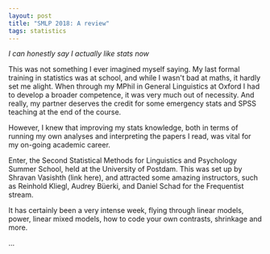 ```yaml
---
layout: post
title: "SMLP 2018: A review"
tags: statistics
---
```


*I can honestly say I actually like stats now*

This was not something I ever imagined myself saying. My last formal training in statistics was at school, and while I wasn't bad at maths, it hardly set me alight. When through my MPhil in General Linguistics at Oxford I had to develop a broader competence, it was very much out of necessity. And really, my partner deserves the credit for some emergency stats and SPSS teaching at the end of the course.

However, I knew that improving my stats knowledge, both in terms of running my own analyses and interpreting the papers I read, was vital for my on-going academic career.

Enter, the Second Statistical Methods for Linguistics and Psychology Summer School, held at the University of Postdam. This was set up by Shravan Vasishth (link here), and attracted some amazing instructors, such as Reinhold Kliegl, Audrey Büerki, and Daniel Schad for the Frequentist stream.

It has certainly been a very intense week, flying through linear models, power, linear mixed models, how to code your own contrasts, shrinkage and more.

...